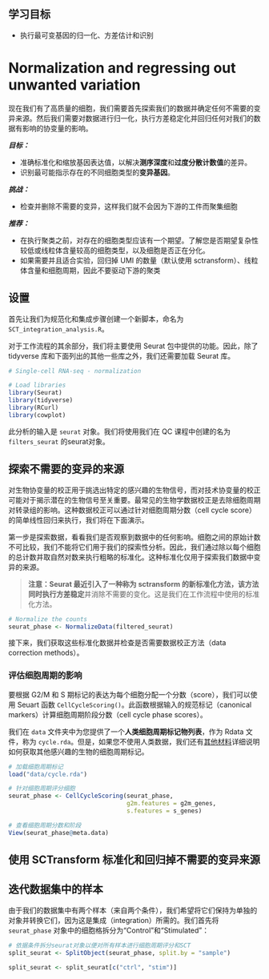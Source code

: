 ## 学习目标

- 执行最可变基因的归一化、方差估计和识别

# Normalization and regressing out unwanted variation

现在我们有了高质量的细胞，我们需要首先探索我们的数据并确定任何不需要的变异来源。然后我们需要对数据进行归一化，执行方差稳定化并回归任何对我们的数据有影响的协变量的影响。

***目标：***

- 准确标准化和缩放基因表达值，以解决**测序深度**和**过度分散计数值**的差异。
- 识别最可能指示存在的不同细胞类型的**变异基因**。

***挑战：***

- 检查并删除不需要的变异，这样我们就不会因为下游的工件而聚集细胞

***推荐：***

- 在执行聚类之前，对存在的细胞类型应该有一个期望。了解您是否期望复杂性较低或线粒体含量较高的细胞类型，以及细胞是否正在分化。
- 如果需要并且适合实验，回归掉 UMI 的数量（默认使用 sctransform）、线粒体含量和细胞周期，因此不要驱动下游的聚类

## 设置

首先让我们为规范化和集成步骤创建一个新脚本，命名为`SCT_integration_analysis.R`。

对于工作流程的其余部分，我们将主要使用 Seurat 包中提供的功能。因此，除了 tidyverse 库和下面列出的其他一些库之外，我们还需要加载 Seurat 库。

```R
# Single-cell RNA-seq - normalization

# Load libraries
library(Seurat)
library(tidyverse)
library(RCurl)
library(cowplot)
```

此分析的输入是 `seurat` 对象。我们将使用我们在 QC 课程中创建的名为 `filters_seurat` 的seurat对象。

## 探索不需要的变异的来源

对生物协变量的校正用于挑选出特定的感兴趣的生物信号，而对技术协变量的校正可能对于揭示潜在的生物信号至关重要。最常见的生物学数据校正是去除细胞周期对转录组的影响。这种数据校正可以通过针对细胞周期分数（cell cycle score）的简单线性回归来执行，我们将在下面演示。

第一步是探索数据，看看我们是否观察到数据中的任何影响。细胞之间的原始计数不可比较，我们不能将它们用于我们的探索性分析。因此，我们通过除以每个细胞的总计数并取自然对数来执行粗略的标准化。这种标准化仅用于探索我们数据中变异的来源。

> **注意：**Seurat 最近引入了一种称为 **sctransform** 的新标准化方法，该方法同时执行**方差稳定**并消除不需要的变化。这是我们在工作流程中使用的标准化方法。

```R
# Normalize the counts
seurat_phase <- NormalizeData(filtered_seurat)
```

接下来，我们获取这些标准化数据并检查是否需要数据校正方法（data correction methods）。

### 评估细胞周期的影响

要根据 G2/M 和 S 期标记的表达为每个细胞分配一个分数（score），我们可以使用 Seuart 函数 `CellCycleScoring()`。此函数根据输入的规范标记（canonical markers）计算细胞周期阶段分数（cell cycle phase scores）。

我们在 `data` 文件夹中为您提供了一个**人类细胞周期标记物列表**，作为 Rdata 文件，称为 `cycle.rda`。但是，如果您不使用人类数据，我们还有[其他材料](https://github.com/hbctraining/scRNA-seq_online/blob/master/lessons/cell_cycle_scoring.md)详细说明如何获取其他感兴趣的生物的细胞周期标记。

```R
# 加载细胞周期标记
load("data/cycle.rda")

# 针对细胞周期评分细胞
seurat_phase <- CellCycleScoring(seurat_phase, 
                                 g2m.features = g2m_genes, 
                                 s.features = s_genes)

# 查看细胞周期分数和阶段                               
View(seurat_phase@meta.data)       
```

## 使用 SCTransform 标准化和回归掉不需要的变异来源

## 迭代数据集中的样本

由于我们的数据集中有两个样本（来自两个条件），我们希望将它们保持为单独的对象并转换它们，因为这是集成（integration）所需的。我们首先将 `seurat_phase` 对象中的细胞格拆分为“Control”和“Stimulated”：

```R
# 依据条件拆分seurat对象以便对所有样本进行细胞周期评分和SCT
split_seurat <- SplitObject(seurat_phase, split.by = "sample")

split_seurat <- split_seurat[c("ctrl", "stim")]
```

